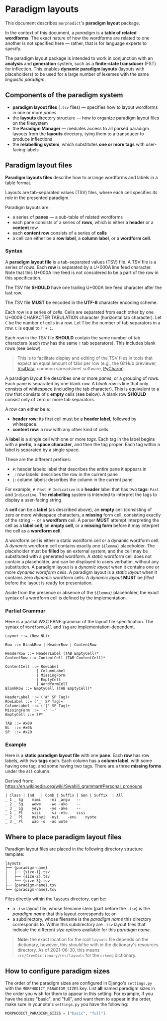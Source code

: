Paradigm layouts
================

This document describes `morphodict`'s **paradigm layout** package.

In the context of this document, a _paradigm_ is a **table of related
wordforms**. The exact nature of how the wordforms are related to one
another is not specified here — rather, that is for language experts to
specify.

The paradigm layout package is intended to work in conjunction with an
**analysis** and **generation** system, such as a **finite-state
transducer** (FST) for inflection. This enables **dynamic paradigm
layouts** (layouts with placeholders) to be used for a large number of
lexemes with the same _linguistic paradigm_.


Components of the paradigm system
---------------------------------

 - **paradigm layout files** (`.tsv` files) — specifies how to layout
   wordforms in one or more _panes_
 - the **layouts** directory structure — how to organize paradigm layout
   files on the filesystem
 - the **Paradigm Manager** — mediates access to all parsed paradigm
   layouts from the **layouts** directory, tying them to a transducer to
   produce inflections
 - the **relabelling system**, which substitutes **one or more tags**
   with user-facing labels


Paradigm layout files
---------------------

**Paradigm layouts files** describe how to arrange wordforms and labels
in a table format.

Layouts are tab-separated values (TSV) files, where each cell specifies
its role in the presented paradigm.

Paradigm layouts are:

 - a series of **panes** — a sub-table of related wordforms
 - each pane consists of a series of **rows**, which is either
   a **header** or a **content** row
 - each **content row** consists of a series of **cells**
 - a cell can either be a **row label**, a **column label**, or
   a **wordform cell**.

### Syntax


A **paradigm layout file** is a tab-separated values (TSV) file. A TSV
file is a series of *rows*. Each **row** is separated by a U+000A line
feed character. Note that this U+000A line feed is not considered to be
a part of the row in this specification.

The TSV file **SHOULD** have one trailing U+000A line feed character
after the last row.

The TSV file **MUST** be encoded in the **UTF-8** character encoding
scheme.

Each row is a series of _cells_. Cells are separated from each other by
one U+0009 CHARACTER TABULATION character (horizontal tab character).
Let `C` be the number of cells in a row. Let `T` be the number of tab
separators in a row. `C` is equal to `T + 1`.

Each row in the TSV file **SHOULD** contain the same number of tab
characters (each row has the same `T` tab separators). This includes
blank rows (see below).

> This is to facilitate display and editing of the TSV files in tools
> that expect an equal amount of tabs per row (e.g., the GitHub
> previewer, [VisiData][vd], common spreadsheet software,
> [PyCharm][pycharm-tsv]).

A paradigm layout file describes one or more _panes_, or a grouping of
rows. Each pane is separated by one blank row. A _blank row_ is
line that only consists of whitespace (including the tab character).
This is equivalent to a row that consists of `C` **empty** cells (see
below). A blank row **SHOULD** consist only of zero or more tab
separators.

A row can either be a:

 - **header row**: its first cell must be a **header label**, followed
   by whitespace.
 - **content row**: a row with any other kind of cells

A **label** is a single cell with one or more _tags_. Each tag
in the label begins with a **prefix**, a **space character**, and then
the tag proper. Each tag within a label is separated by a single space.

These are the different prefixes:

 - `#`: header labels: label that describes the entire pane it appears in
 - `_`: row labels: describes the row in the current pane
 - `|`: column labels: describes the column in the current pane

For example, `# Past # Indicative` is a **header** label that has two
**tags**: `Past` and `Indicative`. The **relabelling** system is
intended to interpret the tags to display a user-facing string.

A **cell** can be a **label** (as described above), an **empty** cell
(consisting of zero or more whitespace characters, a **missing** form
cell, consisting exactly of the string `--` or a **wordform** cell.
A parser **MUST** attempt interpreting the cell as a **label cell**, an
**empty cell**, or a **missing form** before it may interpret the cell
as a **wordform cell**.

A wordform cell is either a static wordform cell or a dynamic wordform
cell. A _dynamic_ wordform cell contains exactly one `${lemma}`
placeholder. The placeholder must be **filled** by an external system,
and the cell may be substituted with a generated wordform. A _static_
wordform cell does not contain a placeholder, and can be displayed to
users verbatim, without any substitution.
A paradigm layout is a _dynamic layout_ when it contains one or more
_dynamic wordform cells_. A paradigm layout is a _static layout_ when
it contains zero _dynamic_ wordform cells. A _dynamic layout_ **MUST**
be _filled_ before the layout is ready for presentation.

Aside from the presence or absence of the `${lemma}` placeholder, the
exact syntax of a wordform cell is defined by the implementation.

### Partial Grammar

Here is a partial W3C EBNF grammar of the layout file specification.
The syntax of `WordformCell` and `Tag` are implementation-dependent.

```ebnf
Layout ::= (Row NL)+

Row ::= BlankRow | HeaderRow | ContentRow

HeaderRow ::= HeaderLabel (TAB EmptyCell)*
ContentRow ::= ContentCell (TAB ContentCell)*

ContentCell ::= RowLabel
              | ColumnLabel
              | MissingForm
              | EmptyCell
              | WordformCell
BlankRow ::= EmptyCell (TAB EmptyCell)*

HeaderLabel ::= ('#' SP Tag)+
RowLabel ::= ('_' SP Tag)+
ColumnLabel ::= ('|' SP Tag)+
MissingForm ::= '-' '-'
EmptyCell ::= SP*

TAB ::= #x09
NL  ::= #x0A
SP  ::= #x20
```

### Example

Here is a **static paradigm layout file** with one **pane**. Each
**row** has row labels, with two **tags** each. Each column has
a **column label**, with some having one tag, and some having two tags.
There are a three **missing forms** under the `All` column.

Derived from: <https://en.wikipedia.org/wiki/Swahili_grammar#Personal_pronouns>

```tsv
| Class	| Ind	| Comb | Suffix	| Gen | Suffix	| All
_ 1 _ Sg	mimi	-mi	_angu	--
_ 2 _ Sg	wewe	-we	-ako	--
_ 3 _ Sg	yeye	-ye	-ake	--
_ 1 _ Pl	sisi	-si	-etu	sisi
_ 2 _ Pl	nyinyi	-nyi	-enu	nyote
_ 3 _ Pl	wao	-o	-ao	wote
```


[vd]: https://www.visidata.org/
[pycharm-tsv]: https://www.jetbrains.com/help/pycharm/editing-csv-and-tsv-files.html


Where to place paradigm layout files
------------------------------------

Paradigm layout files are placed in the following directory structure
template:

```
layouts
├── {paradigm-name}
│   ├── {size-1}.tsv
│   ├── {size-2}.tsv
│   └── {size-3}.tsv
├── {paradigm-name}.tsv
└── {paradigm-name}.tsv
```

Files directly within the `layouts` directory, can be:

 * a `.tsv` layout file, whose filename stem (part before the `.tsv`) is
   the _paradigm name_ that this layout corresponds to; or
 * a subdirectory, whose filename is the _paradigm name_ this directory
   corresponds to. Within this subdirectory are `.tsv` layout files that
   indicate the different _size options_ available for this _paradigm
   name_.

> **Note**: the exact location for the root `layouts` file depends on
> the dictionary, however, this _should_ be with in the dictionary's
> resources directory. As of 2021-06-30, this means
> `src/CreeDictionary/res/layouts` for the `crkeng` dictionary.

How to configure paradigm sizes
-------------------------------

The order of the paradigm sizes are configured in Django's `settings.py`
with the `MORPHODICT_PARADIGM_SIZES` key. List **all** named paradigm
sizes in the order you wish for them to appear in this setting. For
example, if you have the sizes "basic", and "full", and want them to
appear in the order, make sure in your site's `settings.py` you have the
following:

```python
MORPHODICT_PARADIGM_SIZES = ["basic", "full"]
```
